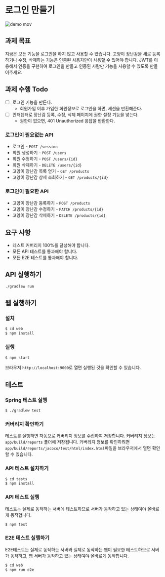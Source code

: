# 로그인 만들기

![demo mov](https://user-images.githubusercontent.com/14071105/109416536-2e492180-7a02-11eb-9085-2b352d9a222f.gif)

## 과제 목표

지금은 모든 기능을 로그인을 하지 않고 사용할 수 있습니다. 고양이 장난감을 새로 등록하거나 수정, 삭제하는 기능은 인증된 사용자만이 사용할 수 있어야 합니다. JWT를 이용해서 인증을 구현하여 로그인을 만들고 인증된 사람만 기능을 사용할 수 있도록 만들어주세요.

## 과제 수행 Todo

- [ ] 로그인 기능을 만든다.
  - 회원가입 이후 가입한 회원정보로 로그인을 하면, 세션을 반환해준다.
- [ ] 인터셉터로 장난감 등록, 수정, 삭제 페이지에 권한 설정 기능을 넣는다.
  - 권한이 없으면, 401 Unauthorized 응답을 반환한다.
    
### 로그인이 필요없는 API

* 로그인 - `POST /session`
* 회원 생성하기 - `POST /users`
* 회원 수정하기 - `POST /users/{id}`
* 회원 삭제하기 - `DELETE /users/{id}`
* 고양이 장난감 목록 얻기 - `GET /products`
* 고양이 장난감 상세 조회하기 - `GET /products/{id}`

### 로그인이 필요한 API

* 고양이 장난감 등록하기 - `POST /products`
* 고양이 장난감 수정하기 - `PATCH /products/{id}`
* 고양이 장난감 삭제하기 - `DELETE /products/{id}`

## 요구 사항

- 테스트 커버리지 100%를 달성해야 합니다.
- 모든 API 테스트를 통과해야 합니다.
- 모든 E2E 테스트를 통과해야 합니다.

## API 실행하기

```bash
./gradlew run
```

## 웹 실행하기

### 설치

```bash
$ cd web
$ npm install
```

### 실행

```bash
$ npm start
```

브라우저 `http://localhost:9000`로 열면 실행된 것을 확인할 수 있습니다.

## 테스트

### Spring 테스트 실행

```bash
$ ./gradlew test
```

### 커버리지 확인하기

테스트를 실행하면 자동으로 커버리지 정보를 수집하여 저장합니다. 커버리지 정보는 `app/build/reports`
폴더에 저장됩니다. 커버리지 정보를 확인하려면 `app/build/reports/jacoco/test/html/index.html`파일을
브라우저에서 열면 확인할 수 있습니다.

### API 테스트 설치하기

```bash
$ cd tests
$ npm install
```

### API 테스트 실행

테스트는 실제로 동작하는 서버에 테스트하므로 서버가 동작하고 있는 상태여야 올바르게 동작합니다.

```bash
$ npm test
```

### E2E 테스트 실행하기

E2E테스트는 실제로 동작하는 서버와 실제로 동작하는 웹이 필요한 테스트하므로 서버가 동작하고, 웹 서버가 동작하고 있는 상태여야 올바르게 동작합니다.

```bash
$ cd web
$ npm run e2e
```

